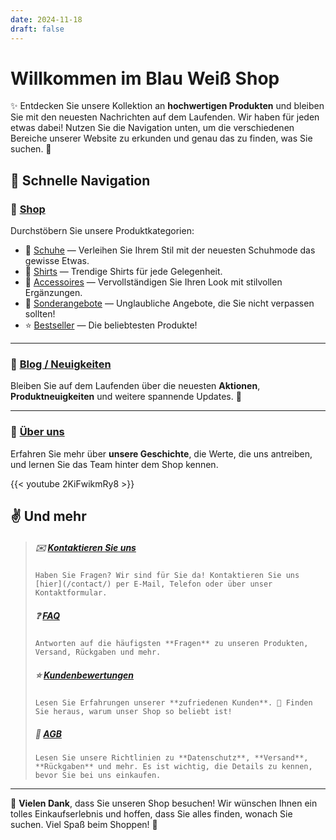 ```yaml
---
date: 2024-11-18
draft: false
---
```


# Willkommen im Blau Weiß Shop

✨ Entdecken Sie unsere Kollektion an **hochwertigen Produkten** und bleiben Sie mit den neuesten Nachrichten auf dem Laufenden. Wir haben für jeden etwas dabei! Nutzen Sie die Navigation unten, um die verschiedenen Bereiche unserer Website zu erkunden und genau das zu finden, was Sie suchen. 🎉  

## 🧭 Schnelle Navigation

### 🛒 [Shop](/shop/)  
Durchstöbern Sie unsere Produktkategorien:  

- 👟 [Schuhe](/shop/shoes/) — Verleihen Sie Ihrem Stil mit der neuesten Schuhmode das gewisse Etwas.  
- 👕 [Shirts](/shop/shirts/) — Trendige Shirts für jede Gelegenheit.  
- 👜 [Accessoires](/shop/accessories/) — Vervollständigen Sie Ihren Look mit stilvollen Ergänzungen.  
- 🎁 [Sonderangebote](/shop/special-offers/) — Unglaubliche Angebote, die Sie nicht verpassen sollten!  
- ⭐ [Bestseller](/shop/best-sellers/) — Die beliebtesten Produkte!  

---

### 📰 [Blog / Neuigkeiten](/blog/)  
Bleiben Sie auf dem Laufenden über die neuesten **Aktionen**, **Produktneuigkeiten** und weitere spannende Updates. 📢  

---

### 📖 [Über uns](/about/)  
Erfahren Sie mehr über **unsere Geschichte**, die Werte, die uns antreiben, und lernen Sie das Team hinter dem Shop kennen.  

{{< youtube 2KiFwikmRy8 >}}

## ✌ Und mehr  

> ##### ✉️ [Kontaktieren Sie uns](/contact/)  
> `Haben Sie Fragen? Wir sind für Sie da! Kontaktieren Sie uns [hier](/contact/) per E-Mail, Telefon oder über unser Kontaktformular.`  
>  
> ##### ❓ [FAQ](/faq/)  
> `Antworten auf die häufigsten **Fragen** zu unseren Produkten, Versand, Rückgaben und mehr.`  
>  
> ##### ⭐ [Kundenbewertungen](/reviews/)  
> `Lesen Sie Erfahrungen unserer **zufriedenen Kunden**. 📝 Finden Sie heraus, warum unser Shop so beliebt ist!`  
>  
> ##### 📄 [AGB](/terms/)  
> `Lesen Sie unsere Richtlinien zu **Datenschutz**, **Versand**, **Rückgaben** und mehr. Es ist wichtig, die Details zu kennen, bevor Sie bei uns einkaufen.`  

---

🚀 **Vielen Dank**, dass Sie unseren Shop besuchen! Wir wünschen Ihnen ein tolles Einkaufserlebnis und hoffen, dass Sie alles finden, wonach Sie suchen. Viel Spaß beim Shoppen! 💖
